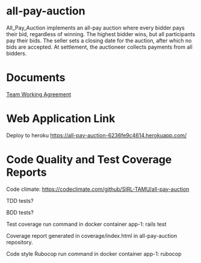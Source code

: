 # all-pay-auction
All_Pay_Auction implements an all-pay auction where every bidder pays their bid, regardless of winning. The highest bidder wins, but all participants pay their bids. The seller sets a closing date for the auction, after which no bids are accepted. At settlement, the auctioneer collects payments from all bidders.

# Documents
[Team Working Agreement](/documentation/TWA.md)

# Web Application Link
Deploy to heroku https://all-pay-auction-6236fe9c4614.herokuapp.com/

# Code Quality and Test Coverage Reports
Code climate: https://codeclimate.com/github/SIRL-TAMU/all-pay-auction

TDD tests?

BDD tests? 

Test coverage run command in docker container app-1: rails test 

Coverage report generated in coverage/index.html in all-pay-auction repository.

Code style Rubocop run command in docker container app-1: rubocop



